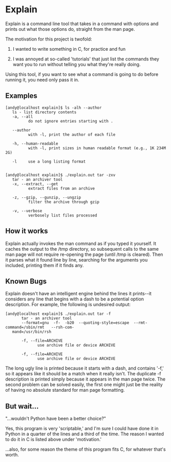 Explain
=======

Explain is a command line tool that takes in a command with options and prints out what those options do, straight from the man page.

The motivation for this project is twofold:

1. I wanted to write something in C, for practice and fun

2. I was annoyed at so-called 'tutorials' that just list the commands they want you to run without telling you what they're really doing.

Using this tool, if you want to see what a command is going to do before running it, you need only pass it in.

Examples
--------
    [andy@localhost explain]$ ls -alh --author
       ls - list directory contents
       -a, --all
              do not ignore entries starting with .

       --author
              with -l, print the author of each file

       -h, --human-readable
              with -l, print sizes in human readable format (e.g., 1K 234M 2G)

       -l     use a long listing format


    [andy@localhost explain]$ ./explain.out tar -zxv
       tar - an archiver tool
       -x, --extract, --get
              extract files from an archive

       -z, --gzip, --gunzip, --ungzip
              filter the archive through gzip

       -v, --verbose
              verbosely list files processed

How it works
------------
Explain actually invokes the man command as if you typed it yourself.  It caches the output to the /tmp directory, so subsequent calls to the same man page will not require re-opening the page (until /tmp is cleared).  Then it parses what it found line by line, searching for the arguments you included, printing them if it finds any.

Known Bugs
----------
Explain doesn't have an intelligent engine behind the lines it prints--it considers any line that begins with a dash to be a potential option description.  For example, the following is undesired output:

    [andy@localhost explain]$ ./explain.out tar -f
           tar - an archiver tool
           --format=gnu  -f-  -b20  --quoting-style=escape  --rmt-command=/sbin/rmt   --rsh-com‐
       mand=/usr/bin/rsh

           -f, --file=ARCHIVE
                  use archive file or device ARCHIVE

           -f, --file=ARCHIVE
                  use archive file or device ARCHIVE

The long ugly line is printed because it starts with a dash, and contains '-f,' so it appears like it should be a match when it really isn't.  The duplicate -f description is printed simply because it appears in the man page twice. The second problem can be solved easily, the first one might just be the reality of having no absolute standard for man page formatting.

But wait...
-----------
"...wouldn't Python have been a better choice?"

Yes, this program is very 'scriptable,' and I'm sure I could have done it in Python in a quarter of the lines and a third of the time.  The reason I wanted to do it in C is listed above under 'motivation.'

...also, for some reason the theme of this program fits C, for whatever that's worth.
